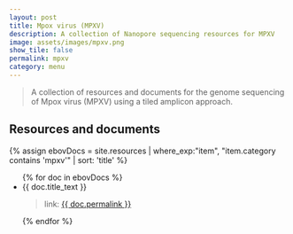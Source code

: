 ```yaml
---
layout: post
title: Mpox virus (MPXV)
description: A collection of Nanopore sequencing resources for MPXV
image: assets/images/mpxv.png
show_tile: false
permalink: mpxv
category: menu
---
```


> A collection of resources and documents for the genome sequencing of Mpox virus (MPXV) using a tiled amplicon approach.

## Resources and documents

{% assign ebovDocs = site.resources | where_exp:"item", "item.category contains 'mpxv'" | sort: 'title' %}
<ul>
{% for doc in ebovDocs %}
    <li>{{ doc.title_text }}</li>
	<blockquote>link: <a href="{{ doc.permalink }}">{{ doc.permalink }}</a></blockquote>
{% endfor %}
</ul>